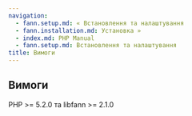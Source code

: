 ```yaml
---
navigation:
  - fann.setup.md: « Встановлення та налаштування
  - fann.installation.md: Установка »
  - index.md: PHP Manual
  - fann.setup.md: Встановлення та налаштування
title: Вимоги
---
```

## Вимоги

PHP >= 5.2.0 та libfann >= 2.1.0
